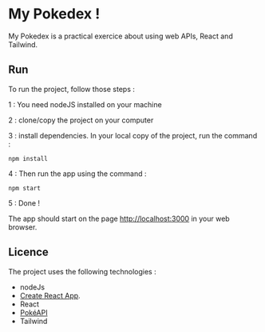 # My Pokedex !

My Pokedex is a practical exercice about using web APIs, React and Tailwind.

## Run

To run the project, follow those steps :

1 : You need nodeJS installed on your machine

2 : clone/copy the project on your computer

3 : install dependencies. In your local copy of the project, run the command :
```
npm install
```

4 : Then run the app using the command :
```
npm start
```

5 : Done !

The app should start on the page [http://localhost:3000](http://localhost:3000) in your web browser.

## Licence 

The project uses the following technologies :
* nodeJs 
* [Create React App](https://github.com/facebook/create-react-app).
* React
* [PokéAPI](https://pokeapi.co/)
* Tailwind
